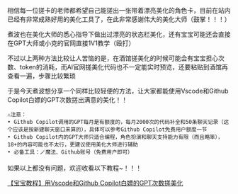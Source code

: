 相信每一位搓卡的老师都希望自己能搓出一张带着漂亮美化的角色卡，目前在站内已经有非常成熟好用的美化工具了，在此非常感谢伟大的美化大师（鼓掌！！！）

煮波也在美化大师的悉心指导下做出过漂亮的状态栏美化，还有宝宝可能还会直接在GPT大师或小克的官网直接1V1教学（殴打）

不过以上两种方法比较让人苦恼的是，在酒馆搓美化的时候可能会有宝宝担心次数、token的消耗，而AI官网搓美化代码也不一定能实时预览，还要粘贴到酒馆再查看一遍，步骤比较繁琐

于是今天煮波想分享一个同样比较轻便的方法，让大家都能使用Vscode和Github Copilot白嫖的GPT次数搓出满意的美化！！

```
⚠️注意：
• Github Copilot调用的GPT每月是有额度的，每月2000次的代码补全和50条聊天记录（这个应该是按新建聊天窗口来算的），具体可以参考Github Copilot免费用户额度一节
• Github Copilot内的GPT大师只适合编程，角色扮演和聊天支持能力有限（而且略笨），18+的内容可能也不太行，更建议使用美化大师进行辅助
• 必备工具：🪄魔法、Github账号（免费用户即可）
```

如果以上都没有问题，欢迎收看以下教程~！！！

[【宝宝教程】用Vscode和Github Copilot白嫖的GPT次数搓美化](https://parents-taste-az0.craft.me/OqisT3ix8KP9qI)
